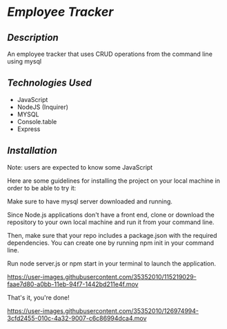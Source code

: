 # **_Employee Tracker_**
  
## **_Description_**
An employee tracker that uses CRUD operations from the command line using mysql

## **_Technologies Used_**  
* JavaScript
* NodeJS (Inquirer)
* MYSQL
* Console.table
* Express

## **_Installation_**
Note: users are expected to know some JavaScript

Here are some guidelines for installing the project on your local machine in order to be able to try it:

Make sure to have mysql server downloaded and running.

Since Node.js applications don't have a front end, clone or download the repository to your own local machine and run it from your command line.

Then, make sure that your repo includes a package.json with the required dependencies. You can create one by running npm init in your command line.

Run node server.js or npm start in your terminal to launch the application.


https://user-images.githubusercontent.com/35352010/115219029-faae7d80-a0bb-11eb-94f7-1442bd211e4f.mov

That's it, you're done! 



  








https://user-images.githubusercontent.com/35352010/126974994-3cfd2455-010c-4a32-9007-c6c86994dca4.mov

